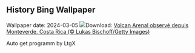 ## History Bing Wallpaper
Wallpaper date: 2024-03-05
![](https://www.bing.com/th?id=OHR.ArenalCostaRica_FR-CA5199908591_UHD.jpg&w=1000)Download: [Volcan Arenal observé depuis Monteverde, Costa Rica (© Lukas Bischoff/Getty Images)](https://www.bing.com/th?id=OHR.ArenalCostaRica_FR-CA5199908591_UHD.jpg)

Auto get programm by LtgX
